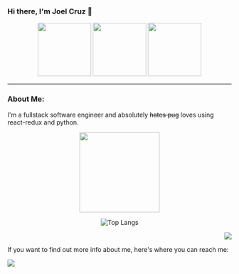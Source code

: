 ### Hi there, I'm Joel Cruz 👋

<div align="center">
  <img height='120em' src="https://c.tenor.com/Vb3g5JF3MB4AAAAi/neco-arc-taunt.gif" />
  <img height='120em' src="https://c.tenor.com/zWc1BR79m7UAAAAi/neco-arc-melty-blood.gif" />
  <img height='120em' src="https://c.tenor.com/foo-F4ulyXgAAAAi/necoarc-melty-blood.gif" />
</div>

____

<h3>About Me:</h3>

I'm a fullstack software engineer and absolutely ~~hates pug~~ loves using react-redux and python. 

<div align="center">
  <img height="180em" src="https://github-readme-stats.vercel.app/api?username=joquack&theme=tokyonight&show_icons=true&hide_border=true&&count_private=true&include_all_commits=true" />
  
  ![Top Langs](https://github-readme-stats.vercel.app/api/top-langs/?username=joquack&theme=tokyonight)
</div>

<div align="right">
  <a>
    <img src="https://visitor-badge.glitch.me/badge?page_id=${joquack}.${537131024}" />
  </a>
</div>


If you want to find out more info about me, here's where you can reach me:

<div>
  <a href="https://www.linkedin.com/in/cruz-joel/">
    <img src="https://img.shields.io/badge/linkedin-%230077B5.svg?style=for-the-badge&logo=linkedin&logoColor=white" />
  </a>
</div>






<!--
**joquack/joquack** is a ✨ _special_ ✨ repository because its `README.md` (this file) appears on your GitHub profile.

Here are some ideas to get you started:

- 🔭 I’m currently working on ...
- 🌱 I’m currently learning ...
- 👯 I’m looking to collaborate on ...
- 🤔 I’m looking for help with ...
- 💬 Ask me about ...
- 📫 How to reach me: ...
- 😄 Pronouns: ...
- ⚡ Fun fact: ...
-->
